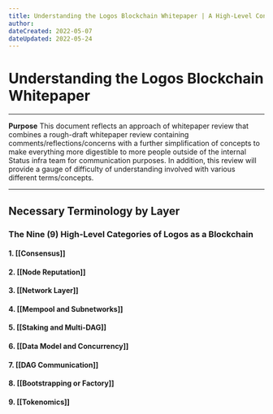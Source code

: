 ```yaml
---
title: Understanding the Logos Blockchain Whitepaper | A High-Level Conceptual Review of the Logos Blockchain
author: 
dateCreated: 2022-05-07
dateUpdated: 2022-05-24
---
```


# Understanding the Logos Blockchain Whitepaper
---

**Purpose**
This document reflects an approach of whitepaper review that combines a rough-draft whitepaper review containing comments/reflections/concerns with a further simplification of concepts to make everything more digestible to more people outside of the internal Status infra team for communication purposes. In addition, this review will provide a gauge of difficulty of understanding involved with various different terms/concepts.

---

## Necessary Terminology by Layer

### The Nine (9) High-Level Categories of Logos as a Blockchain

#### 1. [[Consensus]]
#### 2. [[Node Reputation]]
#### 3. [[Network Layer]]
#### 4. [[Mempool and Subnetworks]]
#### 5. [[Staking and Multi-DAG]]
#### 6. [[Data Model and Concurrency]]
#### 7. [[DAG Communication]]
#### 8. [[Bootstrapping or Factory]]
#### 9. [[Tokenomics]]
